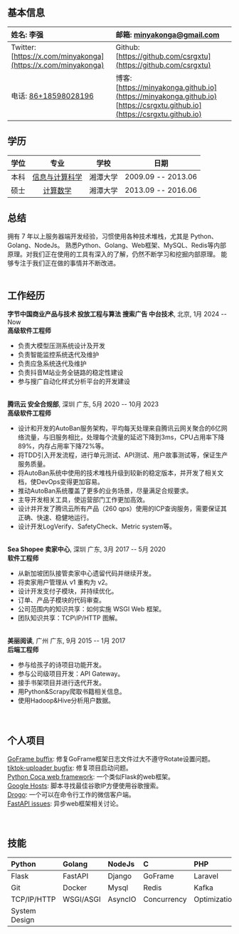 ## 基本信息
| 姓名: 李强                         | 邮箱: [minyakonga@gmail.com](minyakonga@gmail.com)                                        |
|:----------------------------------------|:-------------------------------------------------------------------|
| Twitter: [https://x.com/minyakonga](https://x.com/minyakonga) | Github: [https://github.com/csrgxtu](https://github.com/csrgxtu)                                 |
| 电话: [86+18598028196](86+18598028196)                   | 博客: [https://minyakonga.github.io](https://minyakonga.github.io)       [https://csrgxtu.github.io](https://csrgxtu.github.io) |

## 学历
| 学位 | 专业 | 学校 | 日期 |
|:------:|:--------------:|:------:|:----:|
|本科|[信息与计算科学](https://math.xtu.edu.cn/)|湘潭大学|2009.09 -- 2013.06|
|硕士|[计算数学](https://math.xtu.edu.cn/)|湘潭大学|2013.09 -- 2016.06|

## 总结
拥有 7 年以上服务器端开发经验，习惯使用各种技术堆栈，尤其是 Python、Golang、NodeJs。 熟悉Python、Golang、Web框架、MySQL、Redis等内部原理。对我们正在使用的工具有深入的了解，仍然不断学习和挖掘内部原理。 能够专注于我们正在做的事情并不断改进。
<br/><br/>

## 工作经历
**字节中国商业产品与技术 投放工程与算法 搜索广告 中台技术**, 北京, 1月 2024 -- Now  
**高级软件工程师**
* 负责大模型压测系统设计及开发
* 负责智能监控系统迭代及维护
* 负责应急系统迭代及维护
* 负责抖音M站业务全链路的稳定性建设
* 参与搜广自动化样式分析平台的开发建设
<br/><br/>

**腾讯云 安全合规部**, 深圳 广东, 5月 2020 -- 10月 2023  
**高级软件工程师**
* 设计和开发的AutoBan服务架构，平均每天处理来自腾讯云网关聚合的6亿网络流量，与旧服务相比，处理每个流量的延迟下降到3ms，CPU占用率下降89%，内存占用率下降72%等。
* 将TDD引入开发流程，进行单元测试、API测试、用户故事测试等，保证生产服务质量。
* 将AutoBan系统中使用的技术堆栈升级到较新的稳定版本，并开发了相关文档，使DevOps变得更加容易。
* 推动AutoBan系统覆盖了更多的业务场景，尽量满足合规要求。
* 主导开发相关工具，使运营部门工作更加高效。
* 设计并开发了腾讯云所有产品（260 qps）使用的ICP查询服务，需要保证其正确、快速、稳健地运行。
* 设计开发LogVerify、SafetyCheck、Metric system等。
<br/><br/>

**Sea Shopee 卖家中心**, 深圳 广东, 3月 2017 -- 5月 2020  
**软件工程师**
* 从新加坡团队接管卖家中心遗留代码并继续开发。
* 将卖家用户管理从 v1 重构为 v2。
* 设计开发支付子模块，并持续优化。
* 订单、产品子模块的代码审查。
* 公司范围内的知识共享：如何实施 WSGI Web 框架。
* 团队知识共享：TCP\IP/HTTP 图解。
<br/><br/>

**美丽阅读**, 广州 广东, 9月 2015 -- 1月 2017  
**后端工程师**
* 参与给孩子的诗项目功能开发。
* 参与公司级项目开发：API Gateway。
* 接手书架项目并进行迭代开发。
* 用Python&Scrapy爬取书籍相关信息。
* 使用Hadoop&Hive分析用户数据。
<br/><br/><br/>

## 个人项目
[GoFrame buffix](https://github.com/gogf/gf/pull/802): 修复GoFrame框架日志文件过大不遵守Rotate设置问题。  
[tiktok-uploader bugfix](https://github.com/wkaisertexas/tiktok-uploader/pull/58): 修复项目启动问题。   
[Python Coca web framework](https://github.com/csrgxtu/Cocoa): 一个类似Flask的web框架。  
[Google Hosts](https://github.com/csrgxtu/GoogleHosts-Python): 脚本寻找最佳谷歌IP方便使用谷歌搜索。  
[Drogo](https://github.com/csrgxtu/Drogo): 一个可以在命令行工作的微信客户端。  
[FastAPI issues](https://github.com/tiangolo/fastapi/issues?q=is%3Aissue+csrgxtu+is%3Aclosed): 异步web框架相关讨论。 
<br/><br/><br/>

## 技能
| Python        | Golang    | NodeJs  | C           | PHP          | Java        | Bash      |
|:--------------|:----------|:--------|:------------|:-------------|:------------|:----------|
| Flask         | FastAPI   | Django  | GoFrame     | Laravel      | SpringBoot  | ExpressJS |
| Git           | Docker    | Mysql   | Redis       | Kafka        | Prometheus  | MongoDB   |
| TCP/IP/HTTP   | WSGI/ASGI | AsyncIO | Concurrency | Optimization | Refactoring | TDD       |
| System Design |    |         |    |     |        |           |
